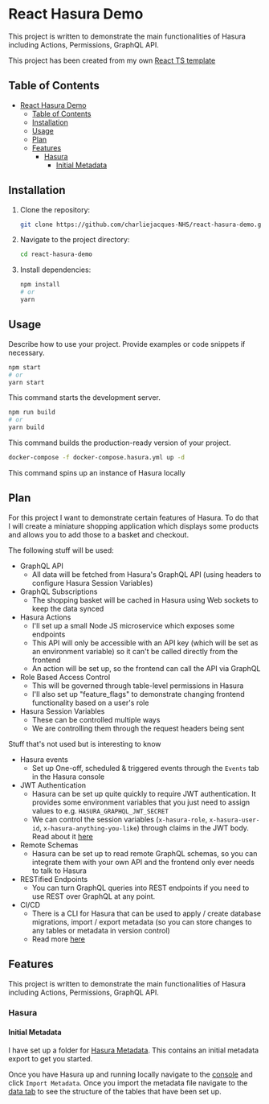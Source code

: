 # React Hasura Demo

This project is written to demonstrate the main functionalities of Hasura including Actions, Permissions, GraphQL API.

This project has been created from my own [React TS template](https://github.com/CharlieJ213/react-ts-skeleton)

## Table of Contents

- [React Hasura Demo](#react-hasura-demo)
  - [Table of Contents](#table-of-contents)
  - [Installation](#installation)
  - [Usage](#usage)
  - [Plan](#plan)
  - [Features](#features)
    - [Hasura](#hasura)
      - [Initial Metadata](#initial-metadata)

## Installation

1. Clone the repository:

   ```bash
   git clone https://github.com/charliejacques-NHS/react-hasura-demo.git
   ```

2. Navigate to the project directory:

   ```bash
   cd react-hasura-demo
   ```

3. Install dependencies:

   ```bash
   npm install
   # or
   yarn
   ```

## Usage

Describe how to use your project. Provide examples or code snippets if necessary.

```bash
npm start
# or
yarn start
```

This command starts the development server.

```bash
npm run build
# or
yarn build
```

This command builds the production-ready version of your project.

```bash
docker-compose -f docker-compose.hasura.yml up -d
```

This command spins up an instance of Hasura locally

## Plan

For this project I want to demonstrate certain features of Hasura. To do that I will create a miniature shopping application which displays some products and allows you to add those to a basket and checkout.

The following stuff will be used:

- GraphQL API
  - All data will be fetched from Hasura's GraphQL API (using headers to configure Hasura Session Variables)
- GraphQL Subscriptions
  - The shopping basket will be cached in Hasura using Web sockets to keep the data synced
- Hasura Actions
  - I'll set up a small Node JS microservice which exposes some endpoints
  - This API will only be accessible with an API key (which will be set as an environment variable) so it can't be called directly from the frontend
  - An action will be set up, so the frontend can call the API via GraphQL
- Role Based Access Control
  - This will be governed through table-level permissions in Hasura
  - I'll also set up "feature_flags" to demonstrate changing frontend functionality based on a user's role
- Hasura Session Variables
  - These can be controlled multiple ways
  - We are controlling them through the request headers being sent

Stuff that's not used but is interesting to know

- Hasura events
  - Set up One-off, scheduled & triggered events through the `Events` tab in the Hasura console
- JWT Authentication
  - Hasura can be set up quite quickly to require JWT authentication. It provides some environment variables that you just need to assign values to e.g. `HASURA_GRAPHQL_JWT_SECRET`
  - We can control the session variables (`x-hasura-role`, `x-hasura-user-id`, `x-hasura-anything-you-like`) through claims in the JWT body. Read about it [here](https://hasura.io/docs/latest/auth/authentication/jwt/)
- Remote Schemas
  - Hasura can be set up to read remote GraphQL schemas, so you can integrate them with your own API and the frontend only ever needs to talk to Hasura
- RESTified Endpoints
  - You can turn GraphQL queries into REST endpoints if you need to use REST over GraphQL at any point.
- CI/CD
  - There is a CLI for Hasura that can be used to apply / create database migrations, import / export metadata (so you can store changes to any tables or metadata in version control)
  - Read more [here](https://hasura.io/docs/latest/hasura-cli/overview/)

## Features

This project is written to demonstrate the main functionalities of Hasura including Actions, Permissions, GraphQL API.

### Hasura

#### Initial Metadata

I have set up a folder for [Hasura Metadata](./hasura_metadata). This contains an initial metadata export to get you started.

Once you have Hasura up and running locally navigate to the [console](http://localhost:8080/console/settings/metadata-actions) and click `Import Metadata`. Once you import the metadata file navigate to the [data tab](http://localhost:8080/console/data/data/schema/public) to see the structure of the tables that have been set up.
